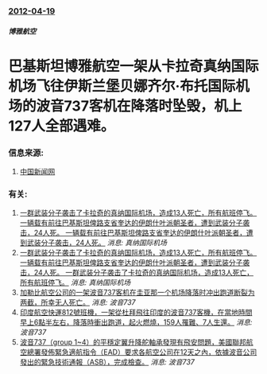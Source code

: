 ### [2012-04-19](/news/2012/04/19/index.md)

##### 博雅航空
# 巴基斯坦博雅航空一架从卡拉奇真纳国际机场飞往伊斯兰堡贝娜齐尔·布托国际机场的波音737客机在降落时坠毁，机上127人全部遇难。




### 信息来源:

1. [中国新闻网](http://www.chinanews.com/gj/2012/04-21/3836574.shtml)

### 有关:

1. [ 一群武装分子袭击了卡拉奇的真纳国际机场，造成13人死亡，所有航班停飞。 一辆载有前往巴基斯坦俾路支省奎达的伊朗什叶派朝圣者，遭到武装分子袭击，24人死。 一辆载有前往巴基斯坦俾路支省奎达的伊朗什叶派朝圣者，遭到武装分子袭击，24人死。](/zh/news/2014/06/7/一群武装分子袭击了卡拉奇的真纳国际机场-造成13人死亡-所有航班停飞-一辆载有前往巴基斯坦俾路支省奎达的伊朗什叶派朝.md) _消息: 真纳国际机场_
2. [ 一群武装分子袭击了卡拉奇的真纳国际机场，造成13人死亡，所有航班停飞。 一辆载有前往巴基斯坦俾路支省奎达的伊朗什叶派朝圣者，遭到武装分子袭击，24人死。 一群武装分子袭击了卡拉奇的真纳国际机场，造成13人死亡，所有航班停飞。](/zh/news/2014/06/7/一群武装分子袭击了卡拉奇的真纳国际机场-造成13人死亡-所有航班停飞-一辆载有前往巴基斯坦俾路支省奎达的伊朗什叶派朝.md) _消息: 真纳国际机场_
3. [加勒比航空公司的一架波音737客机在圭亚那一个机场降落时冲出跑道断裂为两截，所幸无人死亡。](/zh/news/2011/07/30/加勒比航空公司的一架波音737客机在圭亚那一个机场降落时冲出跑道断裂为两截-所幸无人死亡.md) _消息: 波音737_
4. [ 印度航空快運812號班機，一架從杜拜飛往印度的波音737客機，在當地時間早上6點半左右，降落時衝出跑道，起火燃燒，159人罹難、7人生還。](/zh/news/2010/05/22/印度航空快運812號班機-一架從杜拜飛往印度的波音737客機-在當地時間早上6點半左右-降落時衝出跑道-起火燃燒-15.md) _消息: 波音737_
5. [ 波音737（group 1~4）的平穩定翼升降舵軸承發現有飛安問題，美國聯邦航空總署發佈緊急適航指令（EAD）要求各航空公司在12天之內，依據波音公司發出的緊急技術通報（ASB），完成檢查。](/zh/news/2010/03/12/波音737-group-1-4-的平穩定翼升降舵軸承發現有飛安問題-美國聯邦航空總署發佈緊急適航指令-EAD-要求各航.md) _消息: 波音737_
